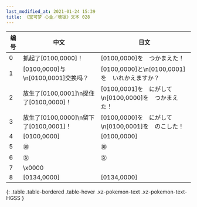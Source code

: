 ```yaml
---
last_modified_at: 2021-01-24 15:39
title: 《宝可梦 心金／魂银》文本 028
---
```

| 编号 | 中文 | 日文 |
| ---- | ---- | ---- |
| 0 | 抓起了[0100,0000]！ | [0100,0000]を　つかまえた！ |
| 1 | [0100,0000]与\n[0100,0001]交换吗？ | [0100,0000]と\n[0100,0001]を　いれかえますか？ |
| 2 | 放生了[0100,0001]\n捉住了[0100,0000]！ | [0100,0001]を　にがして\n[0100,0000]を　つかまえた！ |
| 3 | 放生了[0100,0000]\n留下了[0100,0001]！ | [0100,0000]を　にがして\n[0100,0001]を　のこした！ |
| 4 | [0100,0000] | [0100,0000] |
| 5 | ㊚ | ㊚ |
| 6 | ㊛ | ㊛ |
| 7 | \x0000 |  |
| 8 | [0134,0000] | [0134,0000] |
{: .table .table-bordered .table-hover .xz-pokemon-text .xz-pokemon-text-HGSS }
